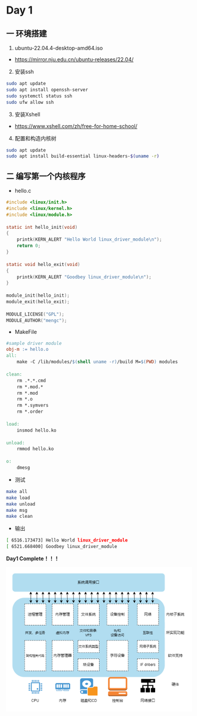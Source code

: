 # Day 1

## 一 环境搭建

1. ubuntu-22.04.4-desktop-amd64.iso
- https://mirror.nju.edu.cn/ubuntu-releases/22.04/

2. 安装ssh
```bash
sudo apt update
sudo apt install openssh-server
sudo systemctl status ssh
sudo ufw allow ssh
```

3. 安装Xshell
- https://www.xshell.com/zh/free-for-home-school/

4. 配置和构造内核树
``` bash
sudo apt update
sudo apt install build-essential linux-headers-$(uname -r)
```

## 二 编写第一个内核程序
- hello.c
``` c
#include <linux/init.h>
#include <linux/kernel.h>
#include <linux/module.h>

static int hello_init(void)
{
    printk(KERN_ALERT "Hello World linux_driver_module\n");
    return 0;
}

static void hello_exit(void)
{
    printk(KERN_ALERT "Goodbey linux_driver_module\n");
}

module_init(hello_init);
module_exit(hello_exit);

MODULE_LICENSE("GPL");
MODULE_AUTHOR("mengc");
```

- MakeFile
``` makefile
#sample driver module
obj-m := hello.o
all:
	make -C /lib/modules/$(shell uname -r)/build M=$(PWD) modules

clean:
	rm .*.*.cmd
	rm *.mod.*
	rm *.mod
	rm *.o
	rm *.symvers
	rm *.order

load:
	insmod hello.ko

unload:
	rmmod hello.ko

o:
	dmesg
```

- 测试
``` bash
make all
make load
make unload
make msg
make clean
```

- 输出
``` bash
[ 6516.173473] Hello World linux_driver_module
[ 6521.668400] Goodbey linux_driver_module
```

**Day1 Complete！！！**

![内核功能划分](https://github.com/mengchang71/LiunxDrvLearn/blob/main/images/img_Day1/%E5%86%85%E6%A0%B8%E5%8A%9F%E8%83%BD%E5%88%92%E5%88%86.png)
